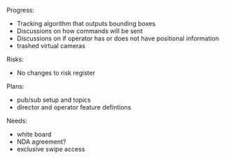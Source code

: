 Progress:
- Tracking algorithm that outputs bounding boxes
- Discussions on how commands will be sent
- Discussions on if operator has or does not have positional information
- trashed virtual cameras

Risks:
- No changes to risk register

Plans:
- pub/sub setup and topics
- director and operator feature defintions

Needs:
- white board
- NDA agreement?
- exclusive swipe access